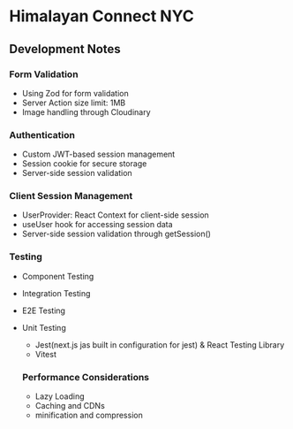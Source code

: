 # Himalayan Connect NYC

## Development Notes

### Form Validation
- Using Zod for form validation
- Server Action size limit: 1MB
- Image handling through Cloudinary

### Authentication
- Custom JWT-based session management
- Session cookie for secure storage
- Server-side session validation

### Client Session Management
- UserProvider: React Context for client-side session
- useUser hook for accessing session data
- Server-side session validation through getSession()

### Testing 

- Component Testing
- Integration Testing 
- E2E Testing 
- Unit Testing
  - Jest(next.js jas built in configuration for jest) & React Testing Library
  - Vitest
  

  ### Performance Considerations
  - Lazy Loading
  - Caching and CDNs
  - minification and compression
